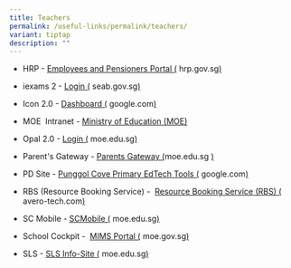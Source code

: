```yaml
---
title: Teachers
permalink: /useful-links/permalink/teachers/
variant: tiptap
description: ""
---
```

<ul data-tight="true" class="tight">
<li>
<p>HRP - <a href="https://www.hrp.gov.sg/hrp/#/landing-employee" rel="noopener noreferrer nofollow" target="_blank">Employees and Pensioners Portal (</a>
<a rel="noopener noreferrer nofollow" target="_blank">hrp.gov.sg</a><a href="https://www.hrp.gov.sg/hrp/#/landing-employee" rel="noopener noreferrer nofollow" target="_blank">)</a>
</p>
</li>
<li>
<p>iexams 2 - <a href="https://iexams.seab.gov.sg/sso/login?service=https%3A%2F%2Fiexams.seab.gov.sg%2Fsso%2Foauth2.0%2FcallbackAuthorize%3Fclient_id%3Diexams2-prod%26redirect_uri%3Dhttps%253A%252F%252Fiexams.seab.gov.sg%252Fiexams2%252Flogin%252Foauth2%252Fcode%252Fiexams2-prod%26response_type%3Dcode%26client_name%3DCasOAuthClient" rel="noopener noreferrer nofollow" target="_blank">Login (</a>
<a rel="noopener noreferrer nofollow" target="_blank">seab.gov.sg</a><a href="https://iexams.seab.gov.sg/sso/login?service=https%3A%2F%2Fiexams.seab.gov.sg%2Fsso%2Foauth2.0%2FcallbackAuthorize%3Fclient_id%3Diexams2-prod%26redirect_uri%3Dhttps%253A%252F%252Fiexams.seab.gov.sg%252Fiexams2%252Flogin%252Foauth2%252Fcode%252Fiexams2-prod%26response_type%3Dcode%26client_name%3DCasOAuthClient" rel="noopener noreferrer nofollow" target="_blank">)</a>
</p>
</li>
<li>
<p>Icon 2.0 - <a href="https://workspace.google.com/dashboard" rel="noopener noreferrer nofollow" target="_blank">Dashboard (</a>
<a rel="noopener noreferrer nofollow" target="_blank">google.com</a><a href="https://workspace.google.com/dashboard" rel="noopener noreferrer nofollow" target="_blank">)</a>
</p>
</li>
<li>
<p>MOE&nbsp; Intranet - <a href="https://www.moe.gov.sg/" rel="noopener noreferrer nofollow" target="_blank">Ministry of Education (MOE)</a>
</p>
</li>
<li>
<p>Opal 2.0 - <a href="https://idm.opal2.moe.edu.sg/account/login?returnUrl=%2Fconnect%2Fauthorize%2Fcallback%3Fresponse_type%3Dcode%26client_id%3DOpal2WebApp%26state%3DfWzF5Ky1817YB2RLYswAsI5DcUtzRfBGvkupmFX-sVKH3%26redirect_uri%3Dhttps%253A%252F%252Fwww.opal2.moe.edu.sg%252Fapp%252Findex.html%26scope%3Droles%2520profile%2520cxprofile%2520openid%2520cxDomainInternalApi%26code_challenge%3DEe2Sq_mF8iuWVxoD2pIPlsRQ8Qo_cQkD0afMLoos5do%26code_challenge_method%3DS256%26nonce%3DfWzF5Ky1817YB2RLYswAsI5DcUtzRfBGvkupmFX-sVKH3" rel="noopener noreferrer nofollow" target="_blank">Login (</a>
<a rel="noopener noreferrer nofollow" target="_blank">moe.edu.sg</a><a href="https://idm.opal2.moe.edu.sg/account/login?returnUrl=%2Fconnect%2Fauthorize%2Fcallback%3Fresponse_type%3Dcode%26client_id%3DOpal2WebApp%26state%3DfWzF5Ky1817YB2RLYswAsI5DcUtzRfBGvkupmFX-sVKH3%26redirect_uri%3Dhttps%253A%252F%252Fwww.opal2.moe.edu.sg%252Fapp%252Findex.html%26scope%3Droles%2520profile%2520cxprofile%2520openid%2520cxDomainInternalApi%26code_challenge%3DEe2Sq_mF8iuWVxoD2pIPlsRQ8Qo_cQkD0afMLoos5do%26code_challenge_method%3DS256%26nonce%3DfWzF5Ky1817YB2RLYswAsI5DcUtzRfBGvkupmFX-sVKH3" rel="noopener noreferrer nofollow" target="_blank">)</a>
</p>
</li>
<li>
<p>Parent's Gateway - <a href="https://pg.moe.edu.sg/" rel="noopener noreferrer nofollow" target="_blank">Parents Gateway (</a><a rel="noopener noreferrer nofollow" target="_blank">moe.edu.sg</a>
<a href="https://pg.moe.edu.sg/" rel="noopener noreferrer nofollow" target="_blank">)</a>
</p>
</li>
<li>
<p>PD Site - <a href="https://sites.google.com/moe.edu.sg/pcps-ictpd/home" rel="noopener noreferrer nofollow" target="_blank">Punggol Cove Primary EdTech Tools (</a>
<a rel="noopener noreferrer nofollow" target="_blank">google.com</a><a href="https://sites.google.com/moe.edu.sg/pcps-ictpd/home" rel="noopener noreferrer nofollow" target="_blank">)</a>
</p>
</li>
<li>
<p>RBS&nbsp;(Resource Booking Service) -&nbsp; <a href="https://rbs.avero-tech.com/" rel="noopener noreferrer nofollow" target="_blank">Resource Booking Service (RBS) (</a>
<a rel="noopener noreferrer nofollow" target="_blank">avero-tech.com</a><a href="https://rbs.avero-tech.com/" rel="noopener noreferrer nofollow" target="_blank">)</a>
</p>
</li>
<li>
<p>SC Mobile - <a href="https://scmobile.moe.edu.sg/home" rel="noopener noreferrer nofollow" target="_blank">SCMobile (</a>
<a rel="noopener noreferrer nofollow" target="_blank">moe.edu.sg</a><a href="https://scmobile.moe.edu.sg/home" rel="noopener noreferrer nofollow" target="_blank">)</a>
</p>
</li>
<li>
<p>School Cockpit -&nbsp; <a href="https://idp.mims.moe.gov.sg/nidp/saml2/sso?SAMLRequest=fZHLbsIwEEV%2FxZp9XoZAsEgQLUJFoiqC0EV3xhiwmtipx4n6%2BQ0EJOiCpcf3zOPe8eS3LEgjLSqjU4j8EIjUwuyVPqawzedeApNsjLwsaMWmtTvptfypJTrSghpZ95NCbTUzHBUyzUuJzAm2mb4vGfVDVlnjjDAFkCmitK4d9Wo01qW0G2kbJeR2vUzh5FyFLAhQnIwphBHflXJ%2BaaR%2FNI2Px%2BA8K0A0QGbtAkpzd1n6xql95ZeqxHtEt8ULRztwbqyQlzNScLaWQBazFPh%2BSHuyL067AY3jJI6FGtHeYTCkoh8lrQZXHFE1MoUDL%2FBMIdZyodFx7VKgIe15YeyF%2FTyMWExZP%2FGj4egLyOp6%2BovSnaXPfNp1ImRveb7yVh%2BbHMjnLZpWANcg2GW6vU%2FgeWN%2Bsx2yf%2BY%2B2jUO7vtn1%2Bdj7tkf&amp;RelayState=https%3A%2F%2Fschoolcockpit.moe.gov.sg%2FCP%2Fscapp%2Fsecurity%3FiplanetPageHandler%3Dmain%26function%3D6500&amp;SigAlg=http%3A%2F%2Fwww.w3.org%2F2001%2F04%2Fxmldsig-more%23rsa-sha256&amp;Signature=cYgbxWaKccb7nci%2BK5BzB1hjK58T73a%2By%2FbxsqO%2BDaWJd7GI%2BjhFxbk8nzkP%2FnYhzNhu%2B8QSAXbnTZ4mS2zXKy%2F4ZFJehjavt3LWPHWUrtB9R2DrF6QKHQw3Wjf6hVrn3h2p%2BkCgoHr3uBTrWTvy4CDEYswhsl0x0d1oacXxjx8ViKHvJZcnwaTyx0hQBvIlCNI7ELVbOTR%2BVmfYDGmJSgfXGKmWhY6m2EjIx0C%2BW%2BCcnOO4aXKfx1AF9QeuGNz8rFaMfNOvyFsNaXExir2iFyWTq4IftkeUFHoSax9So%2F1b5pNKtAG8Z5mMZRljlm0Pf32UHOa3kSJC%2B%2Fd65BerM8j9Q9FTIso51YkRq3Sa7AaV8T5zOzXfiNnokRG11pILo8gxcJlTfIa8GMDZjtR5bNFFs1mOWhz89K0551C%2BJnHXsHjyWLNWvNqyktR9zH8%2Boyo7QEFlty5Nvu463Tlm4FrlYC%2FyR4vMAgIir3LquMpcQRU3DIBP95mWpgxAUixruE6YPKLrkKtYo%2Fm6k2saTiFISSJz20JUDKRYHKxmO80Gw6FB0ZqLKqBCLsWubOKXbuP5kpNjJah%2Bf3RlcktAi6pDOmBi333jvTB5NSfwEKve5fAUJKakEF9p15SFcRxEJnLSZNLwixI8d1G1erxHniQi5Y8GVfSoUsnxQ%2FCHpOA%3D" rel="noopener noreferrer nofollow" target="_blank">MIMS Portal (</a>
<a rel="noopener noreferrer nofollow" target="_blank">moe.gov.sg</a><a href="https://idp.mims.moe.gov.sg/nidp/saml2/sso?SAMLRequest=fZHLbsIwEEV%2FxZp9XoZAsEgQLUJFoiqC0EV3xhiwmtipx4n6%2BQ0EJOiCpcf3zOPe8eS3LEgjLSqjU4j8EIjUwuyVPqawzedeApNsjLwsaMWmtTvptfypJTrSghpZ95NCbTUzHBUyzUuJzAm2mb4vGfVDVlnjjDAFkCmitK4d9Wo01qW0G2kbJeR2vUzh5FyFLAhQnIwphBHflXJ%2BaaR%2FNI2Px%2BA8K0A0QGbtAkpzd1n6xql95ZeqxHtEt8ULRztwbqyQlzNScLaWQBazFPh%2BSHuyL067AY3jJI6FGtHeYTCkoh8lrQZXHFE1MoUDL%2FBMIdZyodFx7VKgIe15YeyF%2FTyMWExZP%2FGj4egLyOp6%2BovSnaXPfNp1ImRveb7yVh%2BbHMjnLZpWANcg2GW6vU%2FgeWN%2Bsx2yf%2BY%2B2jUO7vtn1%2Bdj7tkf&amp;RelayState=https%3A%2F%2Fschoolcockpit.moe.gov.sg%2FCP%2Fscapp%2Fsecurity%3FiplanetPageHandler%3Dmain%26function%3D6500&amp;SigAlg=http%3A%2F%2Fwww.w3.org%2F2001%2F04%2Fxmldsig-more%23rsa-sha256&amp;Signature=cYgbxWaKccb7nci%2BK5BzB1hjK58T73a%2By%2FbxsqO%2BDaWJd7GI%2BjhFxbk8nzkP%2FnYhzNhu%2B8QSAXbnTZ4mS2zXKy%2F4ZFJehjavt3LWPHWUrtB9R2DrF6QKHQw3Wjf6hVrn3h2p%2BkCgoHr3uBTrWTvy4CDEYswhsl0x0d1oacXxjx8ViKHvJZcnwaTyx0hQBvIlCNI7ELVbOTR%2BVmfYDGmJSgfXGKmWhY6m2EjIx0C%2BW%2BCcnOO4aXKfx1AF9QeuGNz8rFaMfNOvyFsNaXExir2iFyWTq4IftkeUFHoSax9So%2F1b5pNKtAG8Z5mMZRljlm0Pf32UHOa3kSJC%2B%2Fd65BerM8j9Q9FTIso51YkRq3Sa7AaV8T5zOzXfiNnokRG11pILo8gxcJlTfIa8GMDZjtR5bNFFs1mOWhz89K0551C%2BJnHXsHjyWLNWvNqyktR9zH8%2Boyo7QEFlty5Nvu463Tlm4FrlYC%2FyR4vMAgIir3LquMpcQRU3DIBP95mWpgxAUixruE6YPKLrkKtYo%2Fm6k2saTiFISSJz20JUDKRYHKxmO80Gw6FB0ZqLKqBCLsWubOKXbuP5kpNjJah%2Bf3RlcktAi6pDOmBi333jvTB5NSfwEKve5fAUJKakEF9p15SFcRxEJnLSZNLwixI8d1G1erxHniQi5Y8GVfSoUsnxQ%2FCHpOA%3D" rel="noopener noreferrer nofollow" target="_blank">)</a>
</p>
</li>
<li>
<p>SLS - <a href="https://www.learning.moe.edu.sg/sls/index.html" rel="noopener noreferrer nofollow" target="_blank">SLS Info-Site (</a>
<a rel="noopener noreferrer nofollow" target="_blank">moe.edu.sg</a><a href="https://www.learning.moe.edu.sg/sls/index.html" rel="noopener noreferrer nofollow" target="_blank">)</a>
</p>
</li>
</ul>
<p></p>
